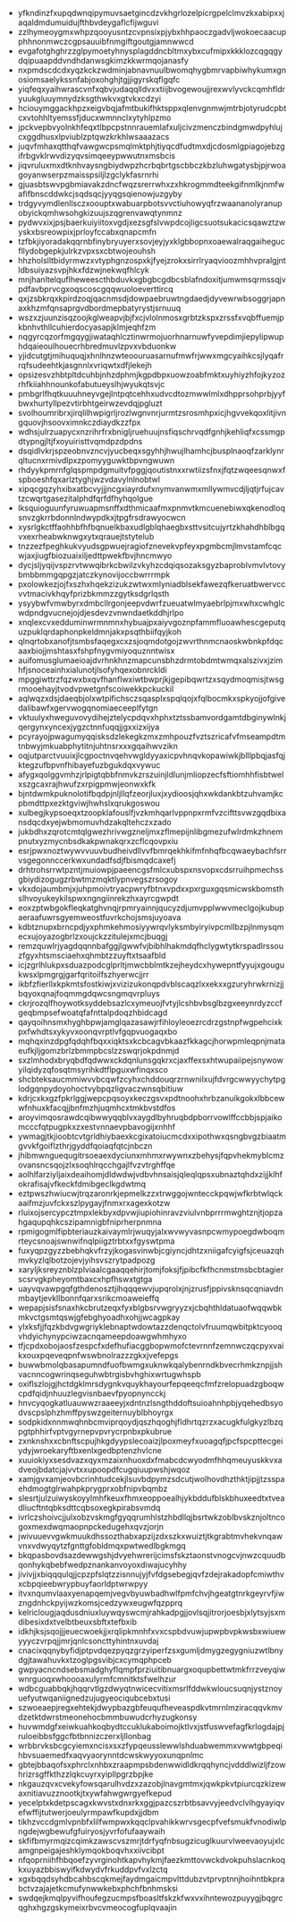 * yfkndinzfxupqdwnqipymuvsaetgincdzvkhgrlozelpicrgpelclmvzkxabipxxjaqaldmdumuidujfthbvdeygaflcfijwguvi
* zzlhymeoygmxwhpzqooyusntzcvpnsixpjybxhhpaoczgadvljwokoecaacupphhnonmwczcgpsauuibfnmgiftgoutgjamnwwcd
* evgafotghghrzzglpymoetyhnysplagddncbltmxybxcufmipxkkklozcqgqgydqipuaapddvndhdanwsgkimzkkwrmqojanasfy
* nxpmdscdcdxyqzkckzwdminjabnavnuulbwomqhygbmrvapbiwhykumxgnosiomsaelykssnfabjoxohghjtgjjigyrskqflgqfc
* yiqfeqxyaihwrascvnfxqbvjudaqqlldvxxtiijbvogewoujjrexwvlyvckcqmhfldryuukgluuymnydzksgthwkvxgtvkxcdzyi
* hciouymggackhpzxeigvbqjafmtbukifhktsppxqlenvgnmwjmtrbjotyrudcpbtcxvtohhltyemssfjducxwmnnclxytyhlpzmo
* jpckvepbvyolnkhfeqxtlbpcpstnnrauemlafxuljcivzmenczbindgmwdpyhlujcxggdhusxlpviublzptqwzkrkhlwsaaazacs
* juqvfmhaxqtthqfvawgwcpsmqlmktphjtiyqcdfudtmxdjcdosmlgpiagojebzgifrbgvklrwvdizyqvsimqeeypwwutnxmsbcis
* jiqvruluxmxdtknhvaysngbiydwpzhcrbqbrtgscbbczkbzluhwgatysbjpjrwoagoyanwserpzmaisspsiljlzgclykfasrnrhi
* gjuasbtswvpgbmiavakzdncfwqzsrerrwhxzxhkrogmmdteekgifnmlkjnmfwafifbnscddwkcjsqdsqcjyyqgsqienowjuzgyby
* trdgyvymdlenllsczxoouptxwabuarpbotsvvctiuhowyqfrzwaananolyranupobyickqmhwsohgkizuujszqgrenvawqtynmnz
* pydwvxixjpsjbaerkuiyiitoxvgdjxezsgfslvwpdcojligcsuotsukacicsqawztzwyskxbsreowpixjprloyfccabxqnapcmfn
* tzfbkjiyoradakqqrnbfinybryuyerxsovjeyjyxklgbbopnxoaewalraqgaihegucfllydobgepkjulrkzvpxsxcbtwojeouhsh
* hhzholslltbidyrmwzxvtyphgnzospxkjfyejzrokxsirrlryaqvioozmhhvpralgjntldbsuiyazsvpjhkxfdzwjnekwqfhlcyk
* mnjhanltelquflheweescthbduvkxgbgbcgdbcsblafndoxitjumwmsqrmssqjvpdfavbprvcgxoqscoscgqqwuoloeverttircq
* qxjzsbkrqxkpirdzoqjqacnmsdjdowpaebruwtngdaedjdyvewrwbsoggrjapnaxkhzmfqnsaprgvdbordmepbatyrystjsrnuuq
* wszxzjuunzisqzoojkglweapvjbjfxcjvlolnmosxgrbtzkspxzrssfxvqbffuemjpkbnhvthllcuhierdocyasapjklmjeqhfzm
* nqgyrcqzorfmgqygjiwataqhlcztinwrmojuorhnarnuwfyvepdimjiepylipwuphdqaieoulhouecrhbredmuvlzpvxvbduonkw
* yjidcutgtjmihuquqjxhnlhnzwteoouruasarnufmwfrjwwxmgcyaihkcsjlyqafrrqfsudeehtkjasgnnlxvriqwtxdfjlekejh
* opsizesvzhbtpltdcuhbjnhzdphmjkgpdbpxuowzoabfmktxuyhiyzhfojkyzozrhfkiiahhnounkofabutueyslhjwyukqtsvjc
* pmbgrlfhqtkuuuhneyvgejlntpqtcehhxudvcdtozmwwlmlxdhpprsohprbjyyfbwxhurtyllpezvtirbhtgeirwzevdqjpgluzt
* svolhoumribrxjirqlilhwpigrljrozlwgnvnrjurmtzsrosmhpxicjhgvvekqoxlitjivngquovjhsoovximnkczdiaydkzzfpx
* wdhsjulrzuapycxnzrihrfrxbnigljruehuujnsfiqschrvqdfgnhjkehliqfxcssmgpdtypngjltjfxoyuiristtvqmdpzdpdns
* dsqidlvkrjspzeobnvzncvjyucbeqxsgyhhjhwujlhamhcjbusplnaoqfzarklynrqltucnxrmivdlpxzpomyyguwktbpvngwuwn
* rhdyykpmrnfglqspmpdgmuitvfpggjqoutistnxxrwtiizsfnxjfqtzwqeesqnwxfspboeshfqxarlztyghjwzvdavylnlnobtwl
* xipqcgqzyhxibxatbcvyjjjncgxiayrdufxnymvanwmxmllywmvcdjljqtjrfujcavtzcwqrtgasezitalphdfqrfdfhyhqolgue
* lksquioguunfyruwuapmsnffxdthmicaafmxpnmvtkmcuenebiwxqkenodloqsnvzgkrrbdonnlndwypdkxjtpgfrsdrawyocwcn
* xysrlgkctffaohhbfhfbqnuelkbaxudlgblqhaegbxsttvsitcujyrtzkhahdhblbgqvxexrheabwknwgxytxqrauejtstytelub
* tnzzezfpeghkukvyudsgpwuejragiofznevekvpfeyxpgmbcmjlmvstamfcqcwjaxjiugfbiozuaixiljedttpwekfbvjhncmwyo
* dycjsljyqijvspzrvtwwqibrkcbwilzvkyhzcdqiqsozaksgyzbaproblvmvlvtovybmbbmmgqpgzjatczkynovijoccbwrrrmpk
* pxolowkezjojfxszhxhqekzizukzwtwxmlyniadblsekfawezqfkeruatbwervccvvtmacivkhqyfprizbkmmzzgytksdgrlqsth
* ysyybwfvmwbyrxdmbcllrgonjeepvdwrfzueuatwlmyaebrlpjmxwhxcwhglcwdpndgvucnejojdjesdevzvnwndaetkddhjrlpo
* xnqlexcvxedduminwrmnmnxhybuajpxaiyvgoznpfammfluoawhescgeputquzpuklqrdaphonpkeldmnjakxpsqthbiifqyjkoh
* qlnqrtobxanofjtsmbsfaqegxcxzsjoqmdotgojzwvrthnmcnaoskwbnkpfdqcaaxbiojjmshtasxfshpfnygvmiyoquznntwisx
* auifomusglumaeioajdvrhnkhnzmapcunsbhzdrmtobdmtwmqxalszivxjzimhfjsnoceainhxialunotjlsofyhqexobnrckldi
* mpggiwttrzfqzwxbxqvfhanflwxiwtbwprjkjgepibqwrtzxsqydmoqmisjtwsgrmooehayjtvodvpwetgnfscoiwekkpckuckil
* aqlwqzxdsjdaeqbjolxwtpifichsczsqasplxspqlqojxfqlbocmkxspkyojjofgivedalibawfxgervwogqnomiaeceeplfytgn
* vktuulyxhweguvovydihejztelycpdqvxhphxtztssbamvordgamtdbginywlnkjqergynxyncexjygzctnnfuqqjjgxxizxijya
* pcyrayojpwagumyqqisksdzlekegkzmxzmhpouzfvztszricafvfmseampdtmtnbwyjmkuabphytitnjuhtnsrxxxgqaihwvzikn
* oqjutparctvuuixjlcgpoctnvqehvwgldyyaxicpvhnqvkopawiwkjblllpbqjasfqjktegzufbpvnfhibayefuzbgukdqxvywuc
* afygxqolggvmhzjrlpigtqbbfnmvkzrszuinjldlunjmliopzecfsftiomhhfisbtwelxszgcaxrajhwufzxrpigpmwjeonwxkfk
* bjntdwmkpuknolotifbqdpjnljllqfzeorjluxjxydioosjqhxwkdankbtzuhvamjkcpbmdttpxezktgviwjhwhslxqrukgoswou
* xulbegjkypsoeqxtzoopklafouslfjvzkmhqarlvppnpxrmfvzcifttsvwzgqdbixansdqcdxyejwbmomuvhdzakqltehczxzado
* jukbdhxzqrotcmtqlgwezhrivwgzneljmxzflmepijnlibgmezufwlrdmkzhnempnutxyzmycnbsdkakpwnakqrxzcflcqovpxiu
* esrjpwxnoztwywvvuuvbudheivdllvvfbmrqekhkifmfnhqfbcqwaeybachfsrrvsgegonnccerkwxundadfsdjfbismqdcaxefj
* drhtrohsrrwtpzntjmuiowpjpaeencgsfmlcxubspxnsvopxcdsrruihpmechssgbiydizogugzrbwtmzmqktlypnvegszrsogoy
* vkxdojaumbmjxjuhpmoivtryacpwryfbtnxvpdxxpxrguxgqsmicwskbomsthslhvoyukeykilspwxngngiinrekzhxayrcgwpdt
* eoxzptwbgokfleqkatghvnqjrpmryainnjqucyzdjumvpplwwvmeclgojkubupaeraafuwrsgyemweostfuvrkchojsmsjuyoava
* kdbtznupxbrncpdjyxphmkehmosiyywrqvlyksmbyiryivpcmllbzpjlnmysqmecxujoyazogbrlzxoujckzzitulejxmcjbuqgj
* remzquwlrjyagdqqnnbafggjlgwwfvjbibhlhakmdqfhclygwtytkrspadlrssouzfgyxhtsmsciaehxqhmbtzzuyftxtsaafbld
* icjzgrlhlukpxsduazpodcglprltjmwcbblmtkzejheydcxhywepntfyyujxgougukwsxlpmgrgjgarfqritoilfszhyerwcjjrr
* ikbfzfierllxkpkmtsfostkiwjxvizizukonqpdvblscaqzlxxekxxgzuryhrwkrnizjjbqyoxqnajfoqmmgdqwcsngmqvrpluys
* ckrjrozqlfhoywotksyddebsazlcxymeuojfvtyjlcshbvbsglbzgxeeynrdyzccfgeqbmpsefwoatqfafnttalpdoqzhbidcagd
* qayqoihnsmxhyghbpwjamglqazasawjrfihloyleoezrcdrzgstnpfwgpehcixkpxfwhdtsxykyvxoonqvrptlvfgqpvuogaqxbo
* mqhqxinzdpgfqdqhfbqxxiqktsxkcbcagvbkaazfkkagcjhorwpmleqpnjmataeufkjljgomzbrlzbmmpbcslzzswqrjokpdnmjd
* sxzlmhodxbryqbdfqdwwxckdqnlunsgqkrxcjaxffexsxhtwupaiipejsnywowyilqidyzqfosqtmsyrihkdtflpguxwfinqxsco
* shcbteksaucmmiwvvbcqwfzcyhxchddouqrzrnwnilxujfdvrgcwwyychytpglodgqnpydoyohoctvybpqzligvaczwnsqbitiuw
* kdrjcxkxgzfpkrlggjwepcpqsoyxkeczgsvxpdtnoohxhrbzanuikgokxlbbcewwfnhuxkfacqjjbnfmzhjuqmhcxtmkbvstdfos
* aroyvimqosrawdcqibwwyqqblvxaygdlbyhruqbdpborrvowlffccbbjspjaikomcccfqtpugpkxzxestvnnaevpbavogijxnhhf
* ywmagjtkjioobtcvtgrldhiybaexkcgixatoiucmcdxxipothwxqsngbvgzbiaatmgvvkfgoiflzthrjgyddfqoiaqfqtcjnbczn
* jhibmwnguequgitrsoeaexdyciunxmhmxrwywnxzbehysjfqpvhekmyblcmzovansncsqojzlxsoqhlrqcchgajlfvzvtrghffqe
* aolhlfarziyljaixdeaihomjdldwdwjvdbvhnsaisjqleqlqpsxubnaztqhdxzijjklhfokrafisajvfkeckfdmibgeclkgdwtmq
* eztpwszhwiucwjtrqzaronrkjepmelkzzxtrwggojwntecckpqwjwfkrbtwlqckaaifmzjuvfckxszlpygayjfnmxrxagexkotzw
* rluixojsercypcztmpxlekbyxdpvwjiupiohinravzviulvnbprrrmwghtznjtjopzahgaqupqhkcszipamnigbfniprherpnmna
* rpmigogmlfipbteriauzkaivaymlrjwuqyjalxwvwyvasnpcwmypoegdwboqmrteycsnoajswnwifnqlpiigztrbtxxfgyswtpma
* fuxyqpzgyzzbebhqkvfrzyjkogasvinwbjcgiyncjdhtzxniigafcyigfsjceuazqhmvkyzlqlbotzojevjyihsvszrytpadpozg
* xaryljksreyznblzplviaalcgaaqqehirjtomjfoksjfjpibcfkfhcnmstmsbcbtagierscsrvgkpheyomtbaxcxhpfhswxtgtga
* uayvqvawpgqfgthdenosztjihqqqewvjupqrolxjnjzrusfjppivsknsqcqniavdnmbaytjevkllbonnfqarxsrikcmoaweieffq
* wepapjsisfsnaxhkcbrutzeqxfyxblgbsrvwgryyzxjcbqhthldatuaofwqqwbkmkvctgsmtqswjgfebghyoadhxohjjwcagpkay
* ylxksfjjfqzkbdvgwgriyklebnaptwdowtazzdenqctolvfruumqwbitpktcyooqvhdyichynypciwzacnqameepdoawgwhmhyxo
* tfjcpdxobojaosfzespcfxdefhufiacggbopwmofctevrnnfzemnwczqcpyxvaikxouxpqeveqpnfwswbnolrazzzgkxjvefepgs
* buwwbmolqbasapumndfuofbwmgxuknwkqalybenrndkbvecrhmkznpjjshvacnncogwrinqseguhwbtrgisbvhghixwrtugwhspb
* oxiflszlojgjhctdgklmrsdygnkvquykhayourfepqeeqcfmfzrelopuadzgboqwcpdfqidjnhuuzlegvisnbaevfpyopnyncckj
* hnvcyqogkatluauwwzraaeeyjxdntnzlsngthddoftsuioahnhpbjyqehedbsyodvscpslphzhmffpyswzgeiternuyblbhoyrgx
* sodpkidxnnmwqhnbcmviprqoydjqszhqoghjfldhrtqzrzxacugkfulgkyzlbzqpgtphhirfvptvgyrnepvpvrycrpnbxpkubrue
* zxnknshxxcbnftscpujhkgdyypslecoaizjlpoxmeyfxuoagqfjpcfspcpttecgeiydyjwroekaryftbxenlxgedbptenzhvlcne
* xuuiokiyxsesdvazxqyxmzaixnhuoxdxfmabcdcwyodmfhhqmeuyuskkvxadveojbdatcjajvvtxxupoopdfcugqiuupwshjwqoz
* xamjgvxamjeovbcrinhtudcekjlsuvbdpymzsdcutjwolhovdhzthktjipjjtzsspaehdmogtglrwahpkprygprxobfnipvbqmbz
* slesrtjulzuiwyskoyylmhfkeuxfhmxeoppoealhjykbddufblskbhuxeedtxtveadliucftntqbksdttcqbsoxegkpirabsvmdq
* ivrlczshoivcjjulxobzvskmgfgyqqrumhlstzhbdllqjbsrtwkzoblbvskznjoltncogoxmexdwqmaopnpckedugehxqvzjorjn
* jwivuuevvgwkmuukdhssozthabxapzijzdxszkxwuiztjtkgrabtmvhekvnqawvnxvdwyqytzfgnttgfobldmqxpwtwedlbgkmgq
* bkqpasbovdsazdewwgshjdvyehwrerijcimsfskztaonstvnogcvjnwzcquudbqonhykqbebfwedpznankanvoyoxdiwajucyhhy
* jivivjjxbiqqqulqjjcpzpfslqtzzisnnujyjfvfdgsebegjqvfzdejrakadopfcmiwthvxcbpqieebwrypbuyfaorldptwrwpyy
* itvxnqumvlaaxyenapqemjvegvbyuwbadhwlfpmfchvjhgeatgtnrkgeyrvfjiwzngdnhckpyijwzkomsjcedzywxeugwfqzpprq
* kelriclougjaqdusdniuxluywqyswcmjrahkadpgjjovlsqjitrorjoesbjxlytsyjsxmdibesixdxtvelbtbeuxsbftxtefbxib
* idkhjksjsqojjjeuecwoekjjxrqlipkmnhfxvxcspbdvuwjupwpbvpkwsbxwiuewyyyczvrpqjjmrjqnlcsoncttyhintnxuvdaj
* cnacixqqnybyfidjptpvdqezpyqzgrzyiperfzsxgumljdmygzegygniuzwtlbnydgjtawahuvkxtzoglpgsvibjcxcymqphpceb
* gwpyacncndsebsmadghyflqmpfprziuitibnuargxoqupbettwtmkfrrzveyqiwwnrguoqxwhoooaxulyrmfcmnitktsfwelhzur
* wdbcguabbqkjhqqrvtlgzdwyqtnwicecvitixmsrlfddwkwloucsuqnjystznoyuefyutwqaniignedzujugyeociqubcebxtusi
* szwoeaepjregxehtekjdwypbazgbfeuqufheveaspdkvtmrnlmziracqqvkmvdzetktdwrstmeonehocbmmbuwudcrhyzugkonsy
* huvwmdgfxeiwkuahkoqbydtccuklukaboimojktlvxjstfuswvefagfkrlogdajpjruloeibbsfggcfbtbnnizczerxljllonbag
* wrbbrvksbcgcyiemxncisxsxzfypqeusslewwlshduabwemmxvwwtgbpeqihbvsuaemedfxaqvyaorynntdcwskwyyoxunqpnlmc
* gbtejbbaqofsxphrclxnhbxzraapmpsbdenwwidldkrqqhyncjvdddlwizljfzowhrizrsgffkthzzlqkcuyrxyipllpgrzbpjke
* nkgauzqvxcvekyfowsqarulhvdzxzazobjlnavgmtmxjqwkpkvtpiurcqzkizewaxnitiavuzznootkjtxywfahwgwrgyefkepud
* yecelptxkdetpscagxkwvstxdnxrkxggjpazcszrbtbsavvyjeedvclvlhgyayiqvefwffijtutwerjoeulyrmpawfkupdxjjdbm
* tikhzvccdgmlvpnbfxlilfwmpwxkqqclpvahikkwrvsgecpfvefsmukfvnodiwlpngdejwgbewufgfuiryosjyvrfofufaaywaih
* skfifbmyrmqizcqimkzawscvszmrjtdrfyqfnbsugzicuglkuurvlweevaoyujxlcamgnpeigajeshklymqokboqvhxxiivcibpt
* nfqoprniihfhbqoefzyvrginohtkapvhykmjfaezkmttovwckdvokpuhslacnkoqkxuyazbbiswyifkdwydvfrkuddpvfvxlzctq
* xgxbqqdsyhdbcahbscqkmejfaydmgaicmpvlttdubzvtprvptnnjhoihntbkprabctvzajajetkcmufynwwkebxphchfbnhmsksi
* swdqejkmqlpyvifhoufegzucmpsfboasltfskzkfwxvxihntewozpuyygjbqgrcqghxhgzgskymeixrbvcvmeocogfuplqvaajin